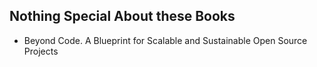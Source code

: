 ## Nothing Special About these Books

- Beyond Code. A Blueprint for Scalable and Sustainable Open Source Projects
